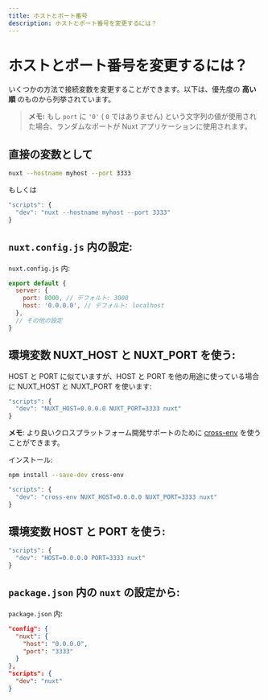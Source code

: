 ```yaml
---
title: ホストとポート番号
description: ホストとポート番号を変更するには？
---
```


# ホストとポート番号を変更するには？

いくつかの方法で接続変数を変更することができます。以下は、優先度の **高い順** のものから列挙されています。

> **メモ:** もし `port` に `'0'` ( `0` ではありません) という文字列の値が使用された場合、ランダムなポートが Nuxt アプリケーションに使用されます。

## 直接の変数として

```sh
nuxt --hostname myhost --port 3333
```
もしくは
```js
"scripts": {
  "dev": "nuxt --hostname myhost --port 3333"
}
```

## `nuxt.config.js` 内の設定:

`nuxt.config.js` 内:

```js
export default {
  server: {
    port: 8000, // デフォルト: 3000
    host: '0.0.0.0', // デフォルト: localhost
  },
  // その他の設定
}
```


## 環境変数 NUXT_HOST と NUXT_PORT を使う:

HOST と PORT に似ていますが、HOST と PORT を他の用途に使っている場合に NUXT_HOST と NUXT_PORT を使います:

```js
"scripts": {
  "dev": "NUXT_HOST=0.0.0.0 NUXT_PORT=3333 nuxt"
}
```

**メモ**: より良いクロスプラットフォーム開発サポートのために [cross-env](https://www.npmjs.com/package/cross-env) を使うことができます。

インストール:

```bash
npm install --save-dev cross-env
```

```js
"scripts": {
  "dev": "cross-env NUXT_HOST=0.0.0.0 NUXT_PORT=3333 nuxt"
}
```

## 環境変数 HOST と PORT を使う:

```js
"scripts": {
  "dev": "HOST=0.0.0.0 PORT=3333 nuxt"
}
```

## `package.json` 内の `nuxt` の設定から:

`package.json` 内:

```json
"config": {
  "nuxt": {
    "host": "0.0.0.0",
    "port": "3333"
  }
},
"scripts": {
  "dev": "nuxt"
}
```
